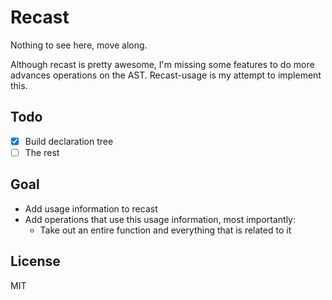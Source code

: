 Recast
============
Nothing to see here, move along.

Although recast is pretty awesome, I'm missing some features to do more advances operations on the AST. Recast-usage is my attempt to implement this.  

Todo
---
- [x] Build declaration tree
- [ ] The rest

Goal
---
- Add usage information to recast
- Add operations that use this usage information, most importantly:
  - Take out an entire function and everything that is related to it

License
---
MIT
